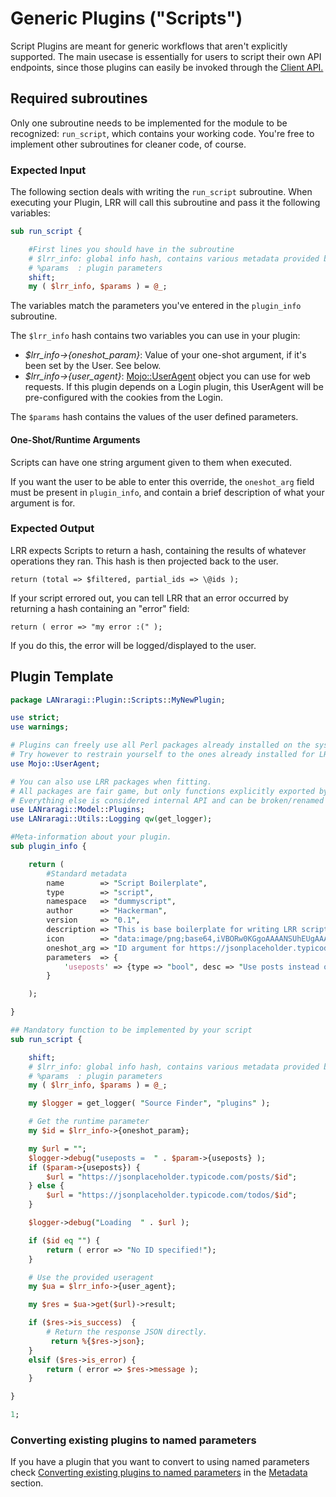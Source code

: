 # Generic Plugins \("Scripts"\)

Script Plugins are meant for generic workflows that aren't explicitly supported.
The main usecase is essentially for users to script their own API endpoints, since those plugins can easily be invoked through the [Client API.](../extending-lanraragi/client-api.md)

## Required subroutines

Only one subroutine needs to be implemented for the module to be recognized: `run_script`, which contains your working code. You're free to implement other subroutines for cleaner code, of course.

### Expected Input

The following section deals with writing the `run_script` subroutine.
When executing your Plugin, LRR will call this subroutine and pass it the following variables:

```perl
sub run_script {

    #First lines you should have in the subroutine
    # $lrr_info: global info hash, contains various metadata provided by LRR
    # %params  : plugin parameters
    shift;
    my ( $lrr_info, $params ) = @_;
```

The variables match the parameters you've entered in the `plugin_info` subroutine.

The `$lrr_info` hash contains two variables you can use in your plugin:

* _$lrr\_info->{oneshot\_param}_: Value of your one-shot argument, if it's been set by the User. See below.
* _$lrr\_info->{user\_agent}_: [Mojo::UserAgent](https://mojolicious.org/perldoc/Mojo/UserAgent) object you can use for web requests. If this plugin depends on a Login plugin, this UserAgent will be pre-configured with the cookies from the Login.

The `$params` hash contains the values of the user defined parameters.

#### One-Shot/Runtime Arguments

Scripts can have one string argument given to them when executed.

If you want the user to be able to enter this override, the `oneshot_arg` field must be present in `plugin_info`, and contain a brief description of what your argument is for.

### Expected Output

LRR expects Scripts to return a hash, containing the results of whatever operations they ran.
This hash is then projected back to the user.

`return (total => $filtered, partial_ids => \@ids );`

If your script errored out, you can tell LRR that an error occurred by returning a hash containing an "error" field:

`return ( error => "my error :(" );`

If you do this, the error will be logged/displayed to the user.

## Plugin Template

```perl
package LANraragi::Plugin::Scripts::MyNewPlugin;

use strict;
use warnings;

# Plugins can freely use all Perl packages already installed on the system
# Try however to restrain yourself to the ones already installed for LRR (see tools/cpanfile) to avoid extra installations by the end-user.
use Mojo::UserAgent;

# You can also use LRR packages when fitting.
# All packages are fair game, but only functions explicitly exported by the Utils packages are supported between versions.
# Everything else is considered internal API and can be broken/renamed between versions.
use LANraragi::Model::Plugins;
use LANraragi::Utils::Logging qw(get_logger);

#Meta-information about your plugin.
sub plugin_info {

    return (
        #Standard metadata
        name        => "Script Boilerplate",
        type        => "script",
        namespace   => "dummyscript",
        author      => "Hackerman",
        version     => "0.1",
        description => "This is base boilerplate for writing LRR scripts. Uses JSONPlaceholder to return bogus data.",
        icon        => "data:image/png;base64,iVBORw0KGgoAAAANSUhEUgAAABQAAAAUCAIAAAAC64paAAAAAXNSR0IArs4c6QAAAARnQU1BAACxjwv8YQUAAAAJcEhZcwAADsMAAA7DAcdvqGQAAABZSURBVDhPzY5JCgAhDATzSl+e/2irOUjQSFzQog5hhqIl3uBEHPxIXK7oFXwVE+Hj5IYX4lYVtN6MUW4tGw5jNdjdt5bLkwX1q2rFU0/EIJ9OUEm8xquYOQFEhr9vvu2U8gAAAABJRU5ErkJggg==",
        oneshot_arg => "ID argument for https://jsonplaceholder.typicode.com/",
        parameters  => {
            'useposts' => {type => "bool", desc => "Use posts instead of todos (jsonplaceholder)"}
        }

    );

}

## Mandatory function to be implemented by your script
sub run_script {

    shift;
    # $lrr_info: global info hash, contains various metadata provided by LRR
    # %params  : plugin parameters
    my ( $lrr_info, $params ) = @_;

    my $logger = get_logger( "Source Finder", "plugins" );

    # Get the runtime parameter
    my $id = $lrr_info->{oneshot_param};

    my $url = "";
    $logger->debug("useposts =  " . $param->{useposts} );
    if ($param->{useposts}) {
        $url = "https://jsonplaceholder.typicode.com/posts/$id";
    } else {
        $url = "https://jsonplaceholder.typicode.com/todos/$id";
    }

    $logger->debug("Loading  " . $url );

    if ($id eq "") {
        return ( error => "No ID specified!");
    }

    # Use the provided useragent
    my $ua = $lrr_info->{user_agent};

    my $res = $ua->get($url)->result;

    if ($res->is_success)  {
        # Return the response JSON directly.
         return %{$res->json};
    }
    elsif ($res->is_error) {
        return ( error => $res->message );
    }

}

1;
```

### Converting existing plugins to named parameters

If you have a plugin that you want to convert to using named parameters check [Converting existing plugins to named parameters](metadata.md#converting-existing-plugins-to-named-parameters) in the [Metadata](./metadata.md) section.
